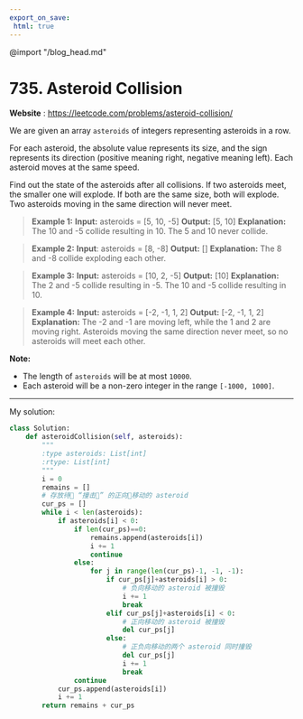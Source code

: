 ```yaml
---
export_on_save:
 html: true
---
```

@import "/blog_head.md"
# 735. Asteroid Collision

**Website** : https://leetcode.com/problems/asteroid-collision/

We are given an array `asteroids` of integers representing asteroids in a row.

For each asteroid, the absolute value represents its size, and the sign represents its direction (positive meaning right, negative meaning left). Each asteroid moves at the same speed.

Find out the state of the asteroids after all collisions. If two asteroids meet, the smaller one will explode. If both are the same size, both will explode. Two asteroids moving in the same direction will never meet.

>**Example 1:**
**Input:**
asteroids = [5, 10, -5]
**Output:** [5, 10]
**Explanation:**
The 10 and -5 collide resulting in 10.  The 5 and 10 never collide.


>**Example 2:**
**Input**:
asteroids = [8, -8]
**Output:** []
**Explanation:**
The 8 and -8 collide exploding each other.

>**Example 3:**
**Input:**
asteroids = [10, 2, -5]
**Output:** [10]
**Explanation:**
The 2 and -5 collide resulting in -5.  The 10 and -5 collide
 resulting in 10.

> **Example 4:**
**Input:**
asteroids = [-2, -1, 1, 2]
**Output:** [-2, -1, 1, 2]
**Explanation:**
The -2 and -1 are moving left, while the 1 and 2 are moving right.
Asteroids moving the same direction never meet, so no asteroids will meet each other.

**Note:**

- The length of `asteroids` will be at most `10000`.
- Each asteroid will be a non-zero integer in the range `[-1000, 1000]`.

---

My solution:

```python {.line-numbers}
class Solution:
    def asteroidCollision(self, asteroids):
        """
        :type asteroids: List[int]
        :rtype: List[int]
        """
        i = 0
        remains = []
        # 存放待 “撞击” 的正向移动的 asteroid
        cur_ps = []
        while i < len(asteroids):
            if asteroids[i] < 0:
                if len(cur_ps)==0:
                    remains.append(asteroids[i])
                    i += 1
                    continue
                else:
                    for j in range(len(cur_ps)-1, -1, -1):
                        if cur_ps[j]+asteroids[i] > 0:
                            # 负向移动的 asteroid 被撞毁
                            i += 1
                            break
                        elif cur_ps[j]+asteroids[i] < 0:
                            # 正向移动的 asteroid 被撞毁
                            del cur_ps[j]
                        else:
                            # 正负向移动的两个 asteroid 同时撞毁
                            del cur_ps[j]
                            i += 1
                            break
                continue
            cur_ps.append(asteroids[i])
            i += 1
        return remains + cur_ps
```
